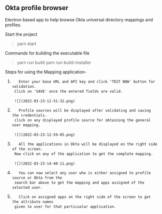 ## Okta profile browser

Electron based app to help browse Okta universal directory mappings and profiles.

Start the project

> yarn start

Commands for building the executable file

> yarn run build
> yarn run build-installer

Steps for using the Mapping application-

1.        Enter your base URL and API key and click 'TEST NOW' button for validation.
        Click on 'SAVE' once the entered fields are valid.

        ![](2022-03-23-12-51-32.png)

2.        Profile sources will be displayed after validating and saving the credentials.
        click on any displayed profile source for obtaining the general user mapping.

        ![](2022-03-23-12-59-05.png)

3.        All the applications in Okta will be displayed on the right side of the screen.
        Now click on any of the application to get the complete mapping.

        ![](2022-03-23-14-40-11.png)

4.        You can now select any user who is either assigned to profile source or Okta from the
        search bar above to get the mapping and apps assigned of the selected user.

5.        Click on assigned apps on the right side of the screen to get the attribute names
        given to user for that particualar application.
